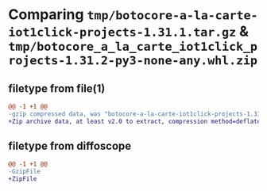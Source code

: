 # Comparing `tmp/botocore-a-la-carte-iot1click-projects-1.31.1.tar.gz` & `tmp/botocore_a_la_carte_iot1click_projects-1.31.2-py3-none-any.whl.zip`

## filetype from file(1)

```diff
@@ -1 +1 @@
-gzip compressed data, was "botocore-a-la-carte-iot1click-projects-1.31.1.tar", last modified: Sat Jul  8 01:42:21 2023, max compression
+Zip archive data, at least v2.0 to extract, compression method=deflate
```

## filetype from diffoscope

```diff
@@ -1 +1 @@
-GzipFile
+ZipFile
```

